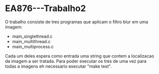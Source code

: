 # EA876---Trabalho2

O trabalho consiste de tres programas que aplicam o filtro blur em uma imagem:

- main_singlethread.c
- main_multithread.c
- main_multiprocess.c

Cada um deles espera como entrada uma string que contem a localizacao da imagem a ser tratada.
Para poder executar os tres de uma vez para todas a imagens eh necessario executar "make test".
